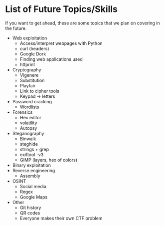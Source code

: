 # List of Future Topics/Skills
If you want to get ahead, these are some topics that we plan on covering in the future. 

* Web exploitation
    * Access/interpret webpages with Python
    * curl (headers)
    * Google Dork
    * Finding web applications used
    * httprint
* Cryptography
    * Vigenere
    * Substitution
    * Playfair
    * Link to cipher tools
    * Keypad -> letters
* Password cracking
    * Wordlists
* Forensics
    * Hex editor
    * volatility
    * Autopsy
* Steganography
    * Binwalk
    * steghide
    * strings + grep
    * exiftool -v3
    * GIMP (layers, hex of colors)
* Binary exploitation
* Reverse engineering
    * Assembly
* OSINT
    * Social media
    * Regex
    * Google Maps
* Other
    * Git history
    * QR codes
    * Everyone makes their own CTF problem
